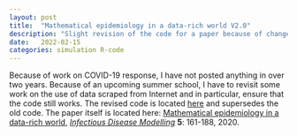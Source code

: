 ```yaml
---
layout: post
title:  "Mathematical epidemiology in a data-rich world V2.0"
description: "Slight revision of the code for a paper because of changes mostly in the (R) wp library."
date:   2022-02-15
categories: simulation R-code
---
```


Because of work on COVID-19 response, I have not posted anything in over two years. Because of an upcoming summer school, I have to revisit some work on the use of data scraped from Internet and in particular, ensure that the code still works. The revised code is located [here](https://github.com/julien-arino/modelling-with-data) and supersedes the old code. The paper itself is located here: [Mathematical epidemiology in a data-rich world](https://doi.org/10.1016/j.idm.2019.12.008), [*Infectious Disease Modelling*](https://www.sciencedirect.com/journal/infectious-disease-modelling) **5**: 161-188, 2020.
